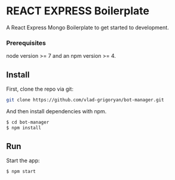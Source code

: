 # REACT EXPRESS Boilerplate
A React Express Mongo Boilerplate to get started to development.
### Prerequisites
 node version >= 7 and an npm version >= 4.
## Install
First, clone the repo via git:
```bash
git clone https://github.com/vlad-grigoryan/bot-manager.git
```
And then install dependencies with npm.
```bash
$ cd bot-manager
$ npm install
```
## Run

Start the app:
```bash
$ npm start
```